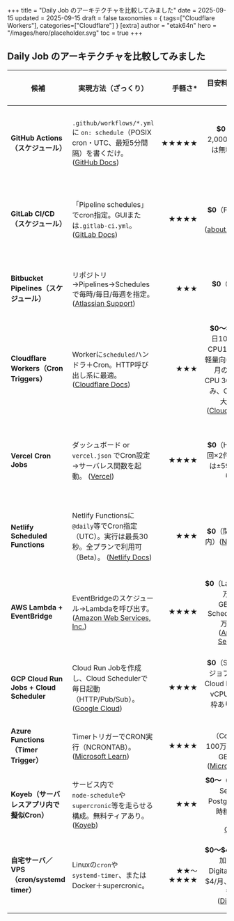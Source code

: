 +++
title = "Daily Job のアーキテクチャを比較してみました"
date = 2025-09-15
updated = 2025-09-15
draft = false
taxonomies = { tags=["Cloudflare Workers"], categories=["Cloudflare"] }
[extra]
author = "etak64n"
hero = "/images/hero/placeholder.svg"
toc = true
+++

## Daily Job のアーキテクチャを比較してみました

| 候補                                       | 実現方法（ざっくり）                                                                                 |   手軽さ\* |                                                                                                     目安料金（1日1回 / 月） | 向いている用途 / メモ                       |
| ---------------------------------------- | ------------------------------------------------------------------------------------------ | ------: | -----------------------------------------------------------------------------------------------------------------: | ---------------------------------- |
| **GitHub Actions（スケジュール）**               | `.github/workflows/*.yml` に `on: schedule`（POSIX cron・UTC、最短5分間隔）を書くだけ。 ([GitHub Docs](https://docs.github.com/actions/reference/workflow-syntax-for-github-actions)) |   ★★★★★ |                                                                  **\$0**（Free: 私有2,000分/月、公開は無料）([GitHub Docs](https://docs.github.com/billing/managing-billing-for-github-actions/about-billing-for-github-actions)) | リポジトリ連動の軽〜中程度処理。CI/CDと併用が超手軽。      |
| **GitLab CI/CD（スケジュール）**                 | 「Pipeline schedules」でcron指定。GUIまたは`.gitlab-ci.yml`。 ([GitLab Docs](https://docs.gitlab.com/ci/pipelines/schedules/?utm_source=chatgpt.com))                     |    ★★★★ |                                                                       **\$0**（Free: 400分/月）([about.gitlab.com](https://about.gitlab.com/pricing/feature-comparison/?utm_source=chatgpt.com)) | GitLab運用中のチーム向け。必要に応じてRunner自前も可。  |
| **Bitbucket Pipelines（スケジュール）**          | リポジトリ→Pipelines→Schedulesで毎時/毎日/毎週を指定。 ([Atlassian Support](https://support.atlassian.com/bitbucket-cloud/docs/pipeline-triggers/?utm_source=chatgpt.com))                            |     ★★★ |                                                                                    **\$0**（Free: 50分/月）([Nira](https://nira.com/bitbucket-pipelines/?utm_source=chatgpt.com)) | 既にBitbucket利用なら。無料枠が少なめ。           |
| **Cloudflare Workers（Cron Triggers）**    | Workerに`scheduled`ハンドラ＋Cron。HTTP呼び出し系に最適。 ([Cloudflare Docs](https://developers.cloudflare.com/workers/configuration/cron-triggers/?utm_source=chatgpt.com))                           |     ★★★ | **\$0～\$5**（Free: 1日10万リク/日・CPU10ms/回の超軽量向け。有料\$5/月のStandardでCPU 30M ms/月含み、Cronは1回最大15分CPU）([Cloudflare Docs](https://developers.cloudflare.com/workers/platform/pricing/)) | ちょい処理（API→整形→通知）が得意。重めは有料プラン推奨。    |
| **Vercel Cron Jobs**                     | ダッシュボード or `vercel.json` でCron設定→サーバレス関数を起動。 ([Vercel](https://vercel.com/docs/cron-jobs/usage-and-pricing))                                 |    ★★★★ |                                                                **\$0**（Hobby: 1日1回×2件まで／時刻は±59分の揺れあり）([Vercel](https://vercel.com/docs/cron-jobs/usage-and-pricing)) | 既にVercelでサイト運用中なら最短。厳密な時刻が必要ならPro。 |
| **Netlify Scheduled Functions**          | Netlify Functionsに`@daily`等でCron指定（UTC）。実行は最長30秒。全プランで利用可（Beta）。 ([Netlify Docs](https://docs.netlify.com/build/functions/scheduled-functions/))      |     ★★★ |                                                                               **\$0**（関数の無料枠内）([Netlify Docs](https://docs.netlify.com/build/functions/scheduled-functions/)) | 静的サイト＋軽い定期処理。長時間実行は不向き。            |
| **AWS Lambda + EventBridge**             | EventBridgeのスケジュール→Lambdaを呼び出す。 ([Amazon Web Services, Inc.](https://aws.amazon.com/eventbridge/pricing/?utm_source=chatgpt.com))                          |    ★★★★ |                     **\$0**（Lambda: 100万req＆400k GB‑s/月無料、Scheduler: 1,400万回/月無料）([Amazon Web Services, Inc.](https://aws.amazon.com/lambda/pricing/?utm_source=chatgpt.com)) | 信頼性・厳密な時刻・運用性重視。AWSに慣れているなら最有力。    |
| **GCP Cloud Run Jobs + Cloud Scheduler** | Cloud Run Jobを作成し、Cloud Schedulerで毎日起動（HTTP/Pub/Sub）。 ([Google Cloud](https://cloud.google.com/run/docs/execute/jobs-on-schedule?utm_source=chatgpt.com))                 |    ★★★★ |                                    **\$0**（Scheduler: 3ジョブまで無料／Cloud Runは 180k vCPU‑s 等の無料枠あり）([Google Cloud](https://cloud.google.com/scheduler/pricing?utm_source=chatgpt.com)) | コンテナで短時間バッチ。GCP利用時の第一候補。           |
| **Azure Functions（Timer Trigger）**       | TimerトリガーでCRON実行（NCRONTAB）。 ([Microsoft Learn](https://learn.microsoft.com/en-us/azure/azure-functions/functions-bindings-timer))                                        |    ★★★★ |                                                  **\$0**（Consumption: 100万実行＆400k GB‑s/月無料）([Microsoft Azure](https://azure.microsoft.com/en-us/pricing/details/functions/)) | Azure中心の環境で最短。                     |
| **Koyeb（サーバレスアプリ内で擬似Cron）**              | サービス内で`node‑schedule`や`supercronic`等を走らせる構成。無料ティアあり。 ([Koyeb](https://www.koyeb.com/tutorials/how-to-use-node-schedule-to-build-and-deploy-a-hn-aggregator?utm_source=chatgpt.com))                         |     ★★★ |                                            **\$0〜**（FreeでWeb Service 1つ＋Postgres付き。常時稼働が必要）([Koyeb Community](https://community.koyeb.com/t/free-tier-pricing-expectations/3844?utm_source=chatgpt.com)) | 既にKoyebで常駐コンテナがある場合に手早い。           |
| **自宅サーバ／VPS（cron/systemd timer）**        | Linuxの`cron`や`systemd‑timer`、またはDocker＋supercronic。                                        | ★★〜★★★★ |                             **\$0〜\$4**（自宅＝追加\$0。VPS例: DigitalOcean最安\$4/月、Lightsail最安\$3.5/月）([DigitalOcean](https://www.digitalocean.com/pricing/droplets?utm_source=chatgpt.com)) | 最大の自由度。監視・バックアップなどの保守は自前。          |
